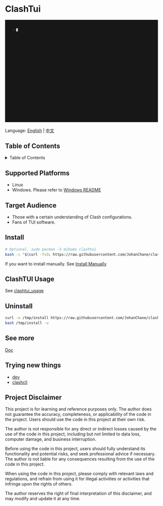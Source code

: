 # ClashTui

![Demo](./Assets/clashtui_demo.gif)

Language: [English](./README.md) | [中文](./README_ZH.md)

## Table of Contents

<details>
<summary>Table of Contents</summary>
<!-- vim-markdown-toc GFM -->

* [Supported Platforms](#supported-platforms)
* [Target Audience](#target-audience)
* [Install](#install)
* [ClashTUI Usage](#clashtui-usage)
* [Uninstall](#uninstall)
* [See more](#see-more)
* [Trying new things](#trying-new-things)
* [Project Disclaimer](#project-disclaimer)

<!-- vim-markdown-toc -->
</details>

## Supported Platforms

- Linux
- Windows. Please refer to [Windows README](https://github.com/JohanChane/clashtui/blob/win/README.md)

## Target Audience

- Those with a certain understanding of Clash configurations.
- Fans of TUI software.

## Install

```sh
# Optional. sudo pacman -S mihomo clashtui
bash -c "$(curl -fsSL https://raw.githubusercontent.com/JohanChane/clashtui/refs/heads/main/install)"
```

If you want to install manually. See [Install Manually](./Doc/install_clashtui_manually.md)

## ClashTUI Usage

See [clashtui_usage](./Doc/clashtui_usage.md)

## Uninstall

```sh
curl -o /tmp/install https://raw.githubusercontent.com/JohanChane/clashtui/refs/heads/main/install
bash /tmp/install -u
```

## See more

[Doc](./Doc)

## Trying new things

- [dev](https://github.com/JohanChane/clashtui/tree/dev)
- [clashcli](https://github.com/JohanChane/clashtui/tree/aio)

## Project Disclaimer

This project is for learning and reference purposes only. The author does not guarantee the accuracy, completeness, or applicability of the code in the project. Users should use the code in this project at their own risk.

The author is not responsible for any direct or indirect losses caused by the use of the code in this project, including but not limited to data loss, computer damage, and business interruption.

Before using the code in this project, users should fully understand its functionality and potential risks, and seek professional advice if necessary. The author is not liable for any consequences resulting from the use of the code in this project.

When using the code in this project, please comply with relevant laws and regulations, and refrain from using it for illegal activities or activities that infringe upon the rights of others.

The author reserves the right of final interpretation of this disclaimer, and may modify and update it at any time.
